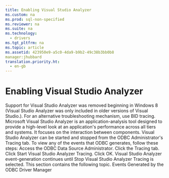 ```yaml
---
title: Enabling Visual Studio Analyzer
ms.custom: na
ms.prod: sql-non-specified
ms.reviewer: na
ms.suite: na
ms.technology: 
  - drivers
ms.tgt_pltfrm: na
ms.topic: article
ms.assetid: 423950e9-a5c0-4da9-b9b2-49c38b3bb0b8
manager:jhubbard
translation.priority.ht: 
  - en-gb
---
```

# Enabling Visual Studio Analyzer
<?xml version="1.0" encoding="utf-8"?>
<developerConceptualDocument xmlns="http://ddue.schemas.microsoft.com/authoring/2003/5" xmlns:xlink="http://www.w3.org/1999/xlink" xmlns:xsi="http://www.w3.org/2001/XMLSchema-instance" xsi:schemaLocation="http://ddue.schemas.microsoft.com/authoring/2003/5 http://dduestorage.blob.core.windows.net/ddueschema/developer.xsd">
  <introduction>
    <alert class="important">
      <para>Support for Visual Studio Analyzer was removed beginning in Windows 8 (Visual Studio Analyzer was only included in older versions of Visual Studio.). For an alternative troubleshooting mechanism, use BID tracing.</para>
    </alert>
    <para>Microsoft Visual Studio Analyzer is an application-analysis tool designed to provide a high-level look at an application's performance across all tiers and systems. It focuses on the interaction between components. Visual Studio Analyzer can be started and stopped from the ODBC Administrator's Tracing tab.</para>
    <para>To view any of the events that ODBC generates, follow these steps:</para>
    <list class="ordered">
      <listItem>
        <para>Access the ODBC Data Source Administrator.</para>
      </listItem>
      <listItem>
        <para>Click the <ui>Tracing</ui> tab.</para>
      </listItem>
      <listItem>
        <para>Click <ui>Start Visual Studio Analyzer Tracing</ui>.</para>
      </listItem>
      <listItem>
        <para>Click <ui>OK</ui>.</para>
      </listItem>
    </list>
    <para>Visual Studio Analyzer event-generation continues until <ui>Stop Visual Studio Analyzer Tracing</ui> is selected.</para>
    <para>This section contains the following topic.</para>
    <list class="bullet">
      <listItem>
        <para>
          <legacyLink xlink:href="8c6efbbd-2c7d-4342-aa7b-201f94b3e3e3">Events Generated by the ODBC Driver Manager</legacyLink>
        </para>
      </listItem>
    </list>
  </introduction>
  <relatedTopics />
</developerConceptualDocument>